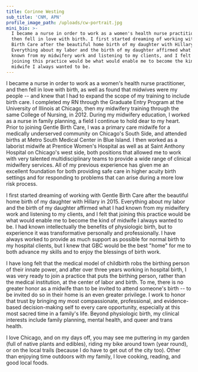 ```yaml
---
title: Corinne Westing
sub_title: 'CNM, APN'
profile_image_path: /uploads/cw-portrait.jpg
mini_bio: >-
  I became a nurse in order to work as a women's health nurse practitioner, and
  then fell in love with birth. I first started dreaming of working with Gentle
  Birth Care after the beautiful home birth of my daughter with Hillary in 2015.
  Everything about my labor and the birth of my daughter affirmed what I had
  known from my midwifery work and listening to my clients, and I felt that
  joining this practice would be what would enable me to become the kind of
  midwife I always wanted to be.
---
```



I became a nurse in order to work as a women's health nurse practitioner, and then fell in love with birth, as well as found that midwives were my people -- and knew that I had to expand the scope of my training to include birth care. I completed my RN through the Graduate Entry Program at the University of Illinois at Chicago, then my midwifery training through the same College of Nursing, in 2012. During my midwifery education, I worked as a nurse in family planning, a field I continue to hold dear to my heart. Prior to joining Gentle Birth Care, I was a primary care midwife for a medically underserved community on Chicago's South Side, and attended births at Metro South Medical Center in Blue Island. I then worked as a laborist midwife at Prentice Women's Hospital as well as at Saint Anthony Hospital on Chicago's west side, both positions that allowed me to work with very talented multidisciplinary teams to provide a wide range of clinical midwifery services. All of my previous experience has given me an excellent foundation for both providing safe care in higher acuity birth settings and for responding to problems that can arise during a more low risk process.&nbsp;

I first started dreaming of working with Gentle Birth Care after the beautiful home birth of my daughter with Hillary in 2015. Everything about my labor and the birth of my daughter affirmed what I had known from my midwifery work and listening to my clients, and I felt that joining this practice would be what would enable me to become the kind of midwife I always wanted to be. I had known intellectually the benefits of physiologic birth, but to experience it was transformative personally and professionally. I have always worked to provide as much support as possible for normal birth to my hospital clients, but I knew that GBC would be the best "home" for me to both advance my skills and to enjoy the blessings of birth work.&nbsp;

I have long felt that the medical model of childbirth robs the birthing person of their innate power, and after over three years working in hospital birth, I was very ready to join a practice that puts the birthing person, rather than the medical institution, at the center of labor and birth. To me, there is no greater honor as a midwife than to be invited to attend someone's birth -- to be invited do so in their home is an even greater privilege. I work to honor that trust by bringing my most compassionate, professional, and evidence-based decision-making self to every care opportunity, especially at this most sacred time in a family's life. Beyond physiologic birth, my clinical interests include family planning, mental health, and queer and trans health.&nbsp;

I love Chicago, and on my days off, you may see me puttering in my garden (full of native plants and edibles), riding my bike around town (year round), or on the local trails (because I do have to get out of the city too). Other than enjoying time outdoors with my family, I love cooking, reading, and good local foods.&nbsp;